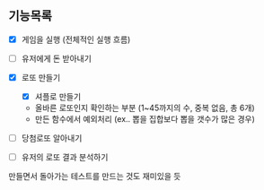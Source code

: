 ## 기능목록
-[x] 게임을 실행 (전체적인 실행 흐름) 
-[ ] 유저에게 돈 받아내기
-[x] 로또 만들기
    -[x] 셔플로 만들기
    - 올바른 로또인지 확인하는 부분 (1~45까지의 수, 중복 없음, 총 6개)
    - 만든 함수에서 예외처리 (ex.. 뽑을 집합보다 뽑을 갯수가 많은 경우)
-[ ] 당첨로또 알아내기
-[ ] 유저의 로또 결과 분석하기



만들면서 돌아가는 테스트를 만드는 것도 재미있을 듯